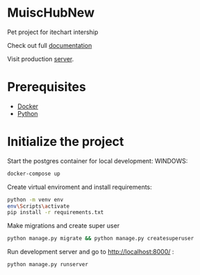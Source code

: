 # MuiscHubNew

Pet project for itechart intership

Check out full [documentation](https://musichubnew.readthedocs.io/en/latest/)

Visit production [server](http://3.71.253.142/).

# Prerequisites

- [Docker](https://www.docker.com/)
- [Python](https://www.python.org/downloads/)

# Initialize the project

Start the postgres container for local development:
WINDOWS:

```bash
docker-compose up
```

Create virtual enviroment and install requirements:

```bash
python -m venv env
env\Scripts\activate
pip install -r requirements.txt
```

Make migrations and create super user

```bash
python manage.py migrate && python manage.py createsuperuser
```

Run development server and go to <http://localhost:8000/> :

```bash
python manage.py runserver
```
